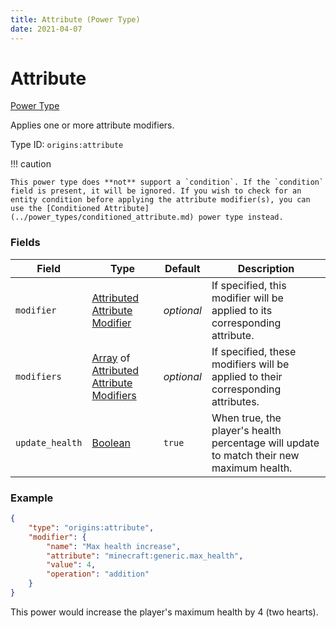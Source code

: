 ```yaml
---
title: Attribute (Power Type)
date: 2021-04-07
---
```


# Attribute

[Power Type](../power_types.md)

Applies one or more attribute modifiers.

Type ID: `origins:attribute`

!!! caution

    This power type does **not** support a `condition`. If the `condition` field is present, it will be ignored. If you wish to check for an entity condition before applying the attribute modifier(s), you can use the [Conditioned Attribute](../power_types/conditioned_attribute.md) power type instead.

### Fields

Field  | Type | Default | Description
-------|------|---------|-------------
`modifier` | [Attributed Attribute Modifier](../types/data_types/attributed_attribute_modifier.md) | _optional_ | If specified, this modifier will be applied to its corresponding attribute.
`modifiers` | [Array](../types/data_types/array.md) of [Attributed Attribute Modifiers](../types/data_types/attributed_attribute_modifier.md) | _optional_ | If specified, these modifiers will be applied to their corresponding attributes.
`update_health` | [Boolean](../types/data_types/boolean.md) | `true` | When true, the player's health percentage will update to match their new maximum health.

### Example
```json
{
	"type": "origins:attribute",
	"modifier": {
		"name": "Max health increase",
		"attribute": "minecraft:generic.max_health",
		"value": 4,
		"operation": "addition"
	}
}
```
This power would increase the player's maximum health by 4 (two hearts).

